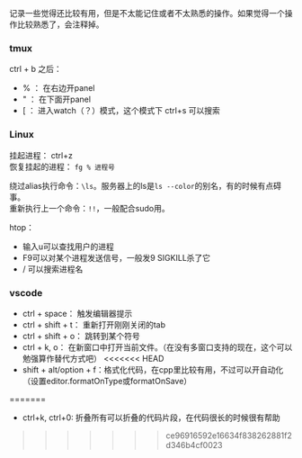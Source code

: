 记录一些觉得还比较有用，但是不太能记住或者不太熟悉的操作。如果觉得一个操作比较熟悉了，会注释掉。

### tmux
ctrl + b 之后：
<!-- - & ： 杀死windows -->
- % ： 在右边开panel
- " ： 在下面开panel
- [ ： 进入watch（？）模式，这个模式下 ctrl+s 可以搜索

### Linux

挂起进程： ctrl+z  
恢复挂起的进程： `fg % 进程号`  
<!-- 回到上一个位置：`cd -`   -->
绕过alias执行命令：`\ls`。服务器上的ls是`ls --color`的别名，有的时候有点碍事。  
重新执行上一个命令：`!!`，一般配合sudo用。

htop：
- 输入u可以查找用户的进程
- F9可以对某个进程发送信号，一般发9 SIGKILL杀了它
- / 可以搜索进程名



### vscode
<!-- - alt + ←/→：光标后退前进 -->
- ctrl + space： 触发编辑器提示
- ctrl + shift + t： 重新打开刚刚关闭的tab
- ctrl + shift + o： 跳转到某个符号
- ctrl + k, o： 在新窗口中打开当前文件。（在没有多窗口支持的现在，这个可以勉强算作替代方式吧）
<<<<<<< HEAD
- shift + alt/option + f：格式化代码，在cpp里比较有用，不过可以开自动化（设置editor.formatOnType或formatOnSave）

=======
- ctrl+k, ctrl+0: 折叠所有可以折叠的代码片段，在代码很长的时候很有帮助
>>>>>>> ce96916592e16634f838262881f2d346b4cf0023




